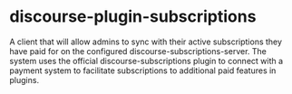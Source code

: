 # discourse-plugin-subscriptions

A client that will allow admins to sync with their active subscriptions they have paid for on the configured discourse-subscriptions-server.  The system uses the official discourse-subscriptions plugin to connect with a payment system to facilitate subscriptions to additional paid features in plugins.
